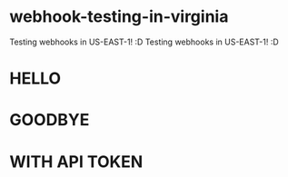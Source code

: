 # webhook-testing-in-virginia
Testing webhooks in US-EAST-1! :D
Testing webhooks in US-EAST-1! :D

# HELLO
# GOODBYE
# WITH API TOKEN
